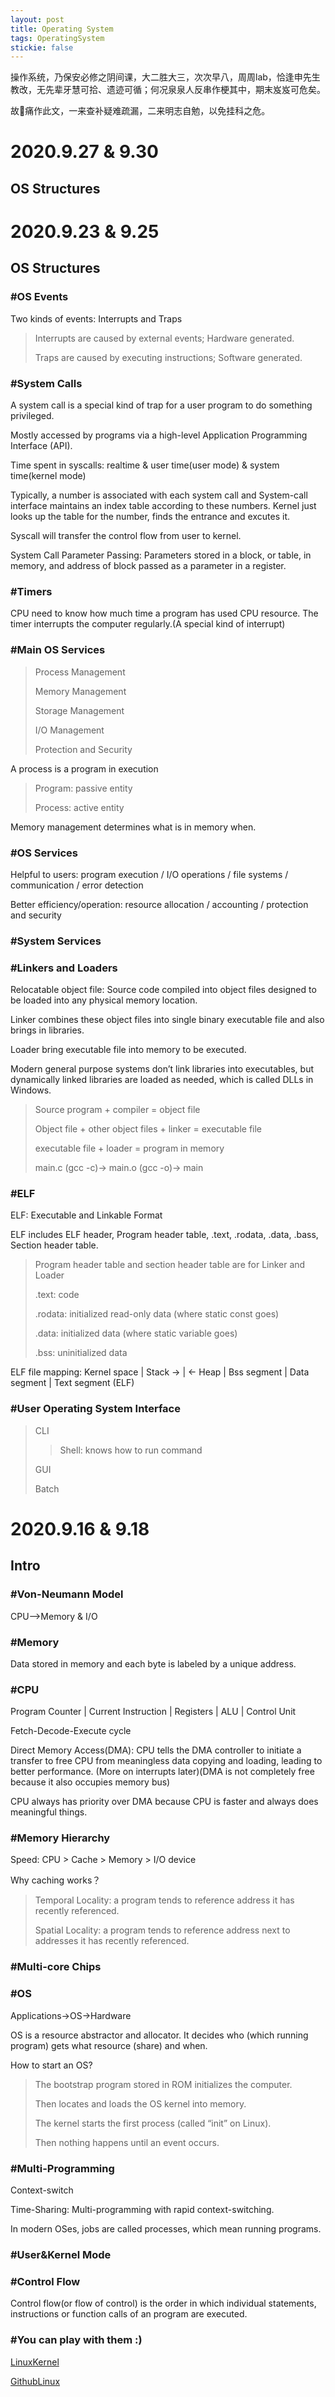 ```yaml
---
layout: post
title: Operating System
tags: OperatingSystem
stickie: false
---
```

操作系统，乃保安必修之阴间课，大二胜大三，次次早八，周周lab，恰逢申先生教改，无先辈牙慧可拾、遗迹可循；何况泉泉人反串作梗其中，期末岌岌可危矣。

故👴痛作此文，一来查补疑难疏漏，二来明志自勉，以免挂科之危。

# 2020.9.27 & 9.30

## OS Structures





# 2020.9.23 & 9.25

## OS Structures

### #OS Events
Two kinds of events: Interrupts and Traps
> Interrupts are caused by external events; Hardware generated.
>
> Traps are caused by executing instructions; Software generated.

### #System Calls
A system call is a special kind of trap for a user program to do something privileged.

Mostly accessed by programs via a high-level Application Programming Interface (API).

Time spent in syscalls: realtime & user time(user mode) & system time(kernel mode)

Typically, a number is associated with each system call and System-call interface maintains an index table according to these numbers. Kernel just looks up the table for the number, finds the entrance and excutes it.

Syscall will transfer the control flow from user to kernel.

System Call Parameter Passing: Parameters stored in a block, or table, in memory, and address of block passed as a parameter in a register.

### #Timers
CPU need to know how much time a program has used CPU resource. The timer interrupts the
computer regularly.(A special kind of interrupt)

### #Main OS Services
> Process Management
>
> Memory Management
>
> Storage Management
>
> I/O Management
>
> Protection and Security

A process is a program in execution
> Program: passive entity
>
> Process: active entity

Memory management determines what is in memory when.

### #OS Services
Helpful to users: program execution / I/O operations / file systems / communication / error detection

Better efficiency/operation: resource allocation / accounting / protection and security

### #System Services

### #Linkers and Loaders
Relocatable object file: Source code compiled into object files designed to be loaded into any physical memory location.

Linker combines these object files into single binary executable file and also brings in libraries.

Loader bring executable file into memory to be executed.

Modern general purpose systems don’t link libraries into executables, but dynamically linked libraries are loaded as needed, which is called DLLs in Windows.

> Source program + compiler = object file
>
> Object file + other object files + linker = executable file
>
> executable file + loader = program in memory
>
> main.c (gcc -c)-> main.o (gcc -o)-> main

### #ELF
ELF: Executable and Linkable Format

ELF includes ELF header, Program header table, .text, .rodata, .data, .bass, Section header table.

> Program header table and section header table are for Linker and Loader
>
> .text: code
>
> .rodata: initialized read-only data (where static const goes)
>
> .data: initialized data (where static variable goes)
>
> .bss: uninitialized data

ELF file mapping: Kernel space | Stack -> | <- Heap | Bss segment | Data segment | Text segment (ELF)


### #User Operating System Interface
>CLI
>>Shell: knows how to run command
>
>GUI
>
>Batch


# 2020.9.16 & 9.18

## Intro

### #Von-Neumann Model
CPU-->Memory & I/O

### #Memory
Data stored in memory and each byte is labeled by a unique address.

### #CPU
Program Counter  |  Current Instruction  |  Registers  |  ALU  |  Control Unit

Fetch-Decode-Execute cycle

Direct Memory Access(DMA): CPU tells the DMA controller to initiate a transfer to free CPU from meaningless data copying and loading, leading to better performance. (More on interrupts later)(DMA is not completely free because it also occupies memory bus)

CPU always has priority over DMA because CPU is faster and always does meaningful things.

### #Memory Hierarchy
Speed: CPU > Cache > Memory > I/O device

Why caching works？
> Temporal Locality: a program tends to reference address it has recently referenced.
>
> Spatial Locality: a program tends to reference address next to addresses it has recently referenced.

### #Multi-core Chips

### #OS
Applications->OS->Hardware

OS is a resource abstractor and allocator. It decides who (which running program) gets what resource (share) and when.

How to start an OS?
> The bootstrap program stored in ROM initializes the computer.
>
> Then locates and loads the OS kernel into memory.
>
> The kernel starts the first process (called “init” on Linux).
>
> Then nothing happens until an event occurs.

### #Multi-Programming
Context-switch

Time-Sharing: Multi-programming with rapid context-switching.

In modern OSes, jobs are called processes, which mean running programs.

### #User&Kernel Mode

### #Control Flow 
Control flow(or flow of control) is the order in which individual statements, instructions or function calls of an program are executed.

### #You can play with them :)
[LinuxKernel](https://www.kernel.org/)

[GithubLinux](https://github.com/torvalds/linux)
